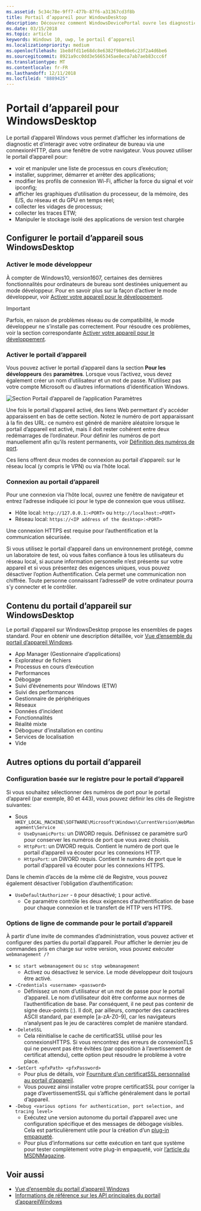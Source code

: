 ```yaml
---
ms.assetid: 5c34c78e-9ff7-477b-87f6-a31367cd3f8b
title: Portail d’appareil pour WindowsDesktop
description: Découvrez comment WindowsDevicePortal ouvre les diagnostics et l’automatisation sur votre bureau Windows.
ms.date: 03/15/2018
ms.topic: article
keywords: Windows 10, uwp, le portail d’appareil
ms.localizationpriority: medium
ms.openlocfilehash: 1be8dfd11e68dc8e6382f98e08e6c23f2a4d6be6
ms.sourcegitcommit: 8921a9cc0dd3e5665345ae8eca7ab7aeb83ccc6f
ms.translationtype: MT
ms.contentlocale: fr-FR
ms.lasthandoff: 12/11/2018
ms.locfileid: "8889425"
---
```

# <a name="device-portal-for-windows-desktop"></a>Portail d’appareil pour WindowsDesktop



Le portail d’appareil Windows vous permet d’afficher les informations de diagnostic et d’interagir avec votre ordinateur de bureau via une connexionHTTP, dans une fenêtre de votre navigateur. Vous pouvez utiliser le portail d’appareil pour:
- voir et manipuler une liste de processus en cours d’exécution;
- installer, supprimer, démarrer et arrêter des applications;
- modifier les profils de connexion Wi-Fi, afficher la force du signal et voir ipconfig;
- afficher les graphiques d’utilisation du processeur, de la mémoire, des E/S, du réseau et du GPU en temps réel;
- collecter les vidages de processus;
- collecter les traces ETW; 
- Manipuler le stockage isolé des applications de version test chargée

## <a name="set-up-device-portal-on-windows-desktop"></a>Configurer le portail d’appareil sous WindowsDesktop

### <a name="turn-on-developer-mode"></a>Activer le mode développeur

À compter de Windows10, version1607, certaines des dernières fonctionnalités pour ordinateurs de bureau sont destinées uniquement au mode développeur. Pour en savoir plus sur la façon d’activer le mode développeur, voir [Activer votre appareil pour le développement](../get-started/enable-your-device-for-development.md).

> [!IMPORTANT]
> Parfois, en raison de problèmes réseau ou de compatibilité, le mode développeur ne s’installe pas correctement. Pour résoudre ces problèmes, voir la section correspondante [Activer votre appareil pour le développement](https://docs.microsoft.com/windows/uwp/get-started/enable-your-device-for-development#failure-to-install-developer-mode-package).

### <a name="turn-on-device-portal"></a>Activer le portail d’appareil

Vous pouvez activer le portail d’appareil dans la section **Pour les développeurs** des **paramètres**. Lorsque vous l’activez, vous devez également créer un nom d’utilisateur et un mot de passe. N’utilisez pas votre compte Microsoft ou d’autres informations d’identification Windows. 

![Section Portail d’appareil de l’application Paramètres](images/device-portal/device-portal-desk-settings.png) 

Une fois le portail d’appareil activé, des liens Web permettant d’y accéder apparaissent en bas de cette section. Notez le numéro de port apparaissant à la fin des URL: ce numéro est généré de manière aléatoire lorsque le portail d’appareil est activé, mais il doit rester cohérent entre deux redémarrages de l’ordinateur. Pour définir les numéros de port manuellement afin qu’ils restent permanents, voir [Définition des numéros de port](device-portal-desktop.md#setting-port-numbers).

Ces liens offrent deux modes de connexion au portail d’appareil: sur le réseau local (y compris le VPN) ou via l’hôte local.

### <a name="connect-to-device-portal"></a>Connexion au portail d’appareil

Pour une connexion via l’hôte local, ouvrez une fenêtre de navigateur et entrez l’adresse indiquée ici pour le type de connexion que vous utilisez.

* Hôte local: `http://127.0.0.1:<PORT>` ou `http://localhost:<PORT>`
* Réseau local: `https://<IP address of the desktop>:<PORT>`

Une connexion HTTPS est requise pour l’authentification et la communication sécurisée.

Si vous utilisez le portail d’appareil dans un environnement protégé, comme un laboratoire de test, où vous faites confiance à tous les utilisateurs du réseau local, si aucune information personnelle n’est présente sur votre appareil et si vous présentez des exigences uniques, vous pouvez désactiver l’option Authentification. Cela permet une communication non chiffrée. Toute personne connaissant l’adresseIP de votre ordinateur pourra s’y connecter et le contrôler.

## <a name="device-portal-content-on-windows-desktop"></a>Contenu du portail d’appareil sur WindowsDesktop

Le portail d’appareil sur WindowsDesktop propose les ensembles de pages standard. Pour en obtenir une description détaillée, voir [Vue d’ensemble du portail d’appareil Windows](device-portal.md).

- App Manager (Gestionnaire d’applications)
- Explorateur de fichiers
- Processus en cours d’exécution
- Performances
- Débogage
- Suivi d’événements pour Windows (ETW)
- Suivi des performances
- Gestionnaire de périphériques
- Réseaux
- Données d’incident
- Fonctionnalités
- Réalité mixte
- Débogueur d’installation en continu
- Services de localisation
- Vide

## <a name="more-device-portal-options"></a>Autres options du portail d’appareil
### <a name="registry-based-configuration-for-device-portal"></a>Configuration basée sur le registre pour le portail d’appareil

Si vous souhaitez sélectionner des numéros de port pour le portail d’appareil (par exemple, 80 et 443), vous pouvez définir les clés de Registre suivantes:

- Sous `HKEY_LOCAL_MACHINE\SOFTWARE\Microsoft\Windows\CurrentVersion\WebManagement\Service`
    - `UseDynamicPorts`: un DWORD requis. Définissez ce paramètre sur0 pour conserver les numéros de port que vous avez choisis.
    - `HttpPort`: un DWORD requis. Contient le numéro de port que le portail d’appareil va écouter pour les connexions HTTP.    
    - `HttpsPort`: un DWORD requis. Contient le numéro de port que le portail d’appareil va écouter pour les connexions HTTPS.
    
Dans le chemin d’accès de la même clé de Registre, vous pouvez également désactiver l’obligation d’authentification:
- `UseDefaultAuthorizer` - `0` pour désactivé; `1` pour activé.  
    - Ce paramètre contrôle les deux exigences d’authentification de base pour chaque connexion et le transfert de HTTP vers HTTPS.  
    
### <a name="command-line-options-for-device-portal"></a>Options de ligne de commande pour le portail d’appareil
À partir d’une invite de commandes d’administration, vous pouvez activer et configurer des parties du portail d’appareil. Pour afficher le dernier jeu de commandes pris en charge sur votre version, vous pouvez exécuter `webmanagement /?`

- `sc start webmanagement` ou `sc stop webmanagement` 
    - Activez ou désactivez le service. Le mode développeur doit toujours être activé. 
- `-Credentials <username> <password>` 
    - Définissez un nom d’utilisateur et un mot de passe pour le portail d’appareil. Le nom d’utilisateur doit être conforme aux normes de l’authentification de base. Par conséquent, il ne peut pas contenir de signe deux-points (:). Il doit, par ailleurs, comporter des caractères ASCII standard, par exemple [a-zA-Z0-9], car les navigateurs n’analysent pas le jeu de caractères complet de manière standard.  
- `-DeleteSSL` 
    - Cela réinitialise le cache de certificatSSL utilisé pour les connexionsHTTPS. Si vous rencontrez des erreurs de connexionTLS qui ne peuvent pas être évitées (par opposition à l’avertissement de certificat attendu), cette option peut résoudre le problème à votre place. 
- `-SetCert <pfxPath> <pfxPassword>`
    - Pour plus de détails, voir [Fourniture d’un certificatSSL personnalisé au portail d’appareil](https://docs.microsoft.com/windows/uwp/debug-test-perf/device-portal-ssl).  
    - Vous pouvez ainsi installer votre propre certificatSSL pour corriger la page d’avertissementSSL qui s’affiche généralement dans le portail d’appareil. 
- `-Debug <various options for authentication, port selection, and tracing level>`
    - Exécutez une version autonome du portail d’appareil avec une configuration spécifique et des messages de débogage visibles. Cela est particulièrement utile pour la création d’un [plug-in empaqueté](https://docs.microsoft.com/windows/uwp/debug-test-perf/device-portal-plugin). 
    - Pour plus d’informations sur cette exécution en tant que système pour tester complètement votre plug-in empaqueté, voir [l’article du MSDNMagazine](https://msdn.microsoft.com/en-us/magazine/mt826332.aspx).

## <a name="see-also"></a>Voir aussi

* [Vue d’ensemble du portail d’appareil Windows](device-portal.md)
* [Informations de référence sur les API principales du portail d’appareilWindows](https://docs.microsoft.com/windows/uwp/debug-test-perf/device-portal-api-core)
